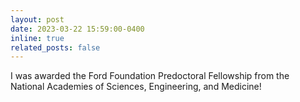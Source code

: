 ```yaml
---
layout: post
date: 2023-03-22 15:59:00-0400
inline: true
related_posts: false
---
```


I was awarded the Ford Foundation Predoctoral Fellowship from the National Academies of Sciences, Engineering, and Medicine!
